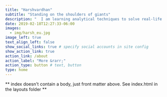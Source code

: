 ```yaml
---
title: "Harshvardhan"
subtitle: "Standing on the shoulders of giants"
description: "  I am learning analytical techniques to solve real-life problems. The [end goal](/blog/2019-04-13-how-to-decide-to-do-or-not-to-do/) is to have a free, humanistic and happy world. In my free time, I read, trek, cook and listen to music."
date: 2019-02-18T12:27:33-06:00
images:
  - img/harsh_eu.jpg
image_left: true
text_align_left: false
show_social_links: true # specify social accounts in site config
show_action_link: true
action_link: /about
action_label: "More &rarr;"
action_type: button # text, button
type: home
---
```


** index doesn't contain a body, just front matter above.
See index.html in the layouts folder **

